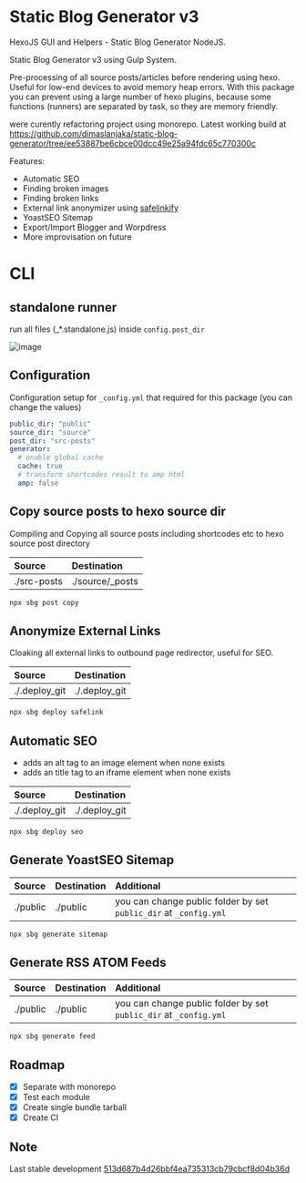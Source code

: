 # Static Blog Generator v3
HexoJS GUI and Helpers - Static Blog Generator NodeJS.

Static Blog Generator v3 using Gulp System.

Pre-processing of all source posts/articles before rendering using hexo. Useful for low-end devices to avoid memory heap errors. With this package you can prevent using a large number of hexo plugins, because some functions (runners) are separated by task, so they are memory friendly.

were curently refactoring project using monorepo. Latest working build at https://github.com/dimaslanjaka/static-blog-generator/tree/ee53887be6cbce00dcc49e25a94fdc65c770300c

Features:
- Automatic SEO
- Finding broken images
- Finding broken links
- External link anonymizer using [safelinkify](https://www.npmjs.com/package/safelinkify)
- YoastSEO Sitemap
- Export/Import Blogger and Worpdress
- More improvisation on future

# CLI
## standalone runner
run all files (_*.standalone.js) inside `config.post_dir`

![image](https://user-images.githubusercontent.com/12471057/214767877-79641e0d-dcf6-480a-aee3-689fd584d5e8.png)

## Configuration
Configuration setup for `_config.yml` that required for this package (you can change the values)
```yaml
public_dir: "public"
source_dir: "source"
post_dir: "src-posts"
generator:
  # enable global cache
  cache: true
  # transform shortcodes result to amp html
  amp: false
```

## Copy source posts to hexo source dir
Compiling and Copying all source posts including shortcodes etc to hexo source post directory

| Source | Destination |
| :--- | :--- |
| ./src-posts | ./source/_posts |

```bash
npx sbg post copy
```

## Anonymize External Links
Cloaking all external links to outbound page redirector, useful for SEO.

| Source | Destination |
| :--- | :--- |
| ./.deploy_git | ./.deploy_git |

```bash
npx sbg deploy safelink
```

## Automatic SEO
- adds an alt tag to an image element when none exists
- adds an title tag to an iframe element when none exists

| Source | Destination |
| :--- | :--- |
| ./.deploy_git | ./.deploy_git |

```bash
npx sbg deploy seo
```

## Generate YoastSEO Sitemap
| Source | Destination | Additional |
| :--- | :--- | :--- |
| ./public | ./public | you can change public folder by set `public_dir` at `_config.yml` |

```bash
npx sbg generate sitemap
```

## Generate RSS ATOM Feeds
| Source | Destination | Additional |
| :--- | :--- | :--- |
| ./public | ./public | you can change public folder by set `public_dir` at `_config.yml` |

```bash
npx sbg generate feed
```

## Roadmap
- [x] Separate with monorepo
- [x] Test each module
- [x] Create single bundle tarball
- [x] Create CI

## Note
Last stable development [513d687b4d26bbf4ea735313cb79cbcf8d04b36d](https://github.com/dimaslanjaka/static-blog-generator/commit/513d687b4d26bbf4ea735313cb79cbcf8d04b36d)

